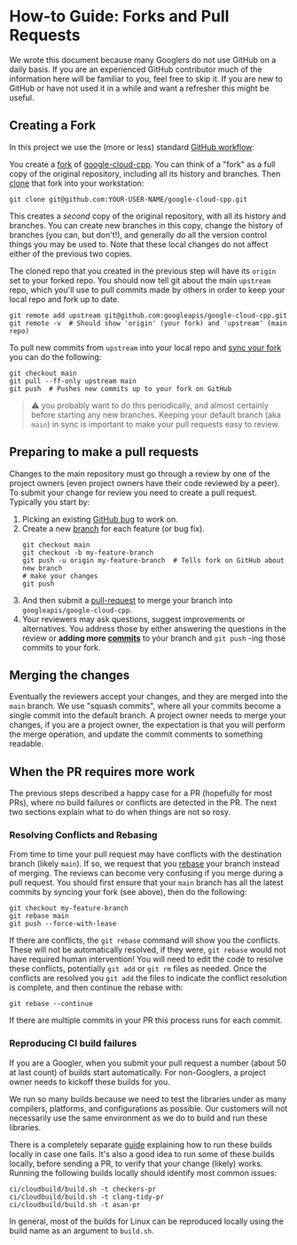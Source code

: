 # How-to Guide: Forks and Pull Requests

We wrote this document because many Googlers do not use GitHub on a daily basis.
If you are an experienced GitHub contributor much of the information here will
be familiar to you, feel free to skip it. If you are new to GitHub or have not
used it in a while and want a refresher this might be useful.

## Creating a Fork

In this project we use the (more or less) standard
[GitHub workflow][workflow-link]:

You create a [fork][fork-link] of [google-cloud-cpp][repo-link]. You can think
of a "fork" as a full copy of the original repository, including all its history
and branches. Then [clone][about-clone] that fork into your workstation:

```console
git clone git@github.com:YOUR-USER-NAME/google-cloud-cpp.git
```

This creates a *second* copy of the original repository, with all its history
and branches. You can create new branches in this copy, change the history of
branches (you can, but don't!), and generally do all the version control things
you may be used to. Note that these local changes do not affect either of the
previous two copies.

The cloned repo that you created in the previous step will have its `origin` set
to your forked repo. You should now tell git about the main `upstream` repo,
which you'll use to pull commits made by others in order to keep your local repo
and fork up to date.

```console
git remote add upstream git@github.com:googleapis/google-cloud-cpp.git
git remote -v  # Should show 'origin' (your fork) and 'upstream' (main repo)
```

To pull new commits from `upstream` into your local repo and
[sync your fork][syncing-a-fork] you can do the following:

```console
git checkout main
git pull --ff-only upstream main
git push  # Pushes new commits up to your fork on GitHub
```

> :warning: you probably want to do this periodically, and almost certainly
> before starting any new branches. Keeping your default branch (aka `main`) in
> sync is important to make your pull requests easy to review.

## Preparing to make a pull requests

Changes to the main repository must go through a review by one of the project
owners (even project owners have their code reviewed by a peer). To submit your
change for review you need to create a pull request. Typically you start by:

1. Picking an existing [GitHub bug][mastering-issues] to work on.
1. Create a new [branch][about-branches] for each feature (or bug fix).
   ```console
   git checkout main
   git checkout -b my-feature-branch
   git push -u origin my-feature-branch  # Tells fork on GitHub about new branch
   # make your changes
   git push
   ```
1. And then submit a [pull-request][about-pull-requests] to merge your branch
   into `googleapis/google-cloud-cpp`.
1. Your reviewers may ask questions, suggest improvements or alternatives. You
   address those by either answering the questions in the review or **adding
   more [commits][about-commits]** to your branch and `git push` -ing those
   commits to your fork.

## Merging the changes

Eventually the reviewers accept your changes, and they are merged into the
`main` branch. We use "squash commits", where all your commits become a single
commit into the default branch. A project owner needs to merge your changes, if
you are a project owner, the expectation is that you will perform the merge
operation, and update the commit comments to something readable.

## When the PR requires more work

The previous steps described a happy case for a PR (hopefully for most PRs),
where no build failures or conflicts are detected in the PR. The next two
sections explain what to do when things are not so rosy.

### Resolving Conflicts and Rebasing

From time to time your pull request may have conflicts with the destination
branch (likely `main`). If so, we request that you [rebase][about-rebase] your
branch instead of merging. The reviews can become very confusing if you merge
during a pull request. You should first ensure that your `main` branch has all
the latest commits by syncing your fork (see above), then do the following:

```shell
git checkout my-feature-branch
git rebase main
git push --force-with-lease
```

If there are conflicts, the `git rebase` command will show you the conflicts.
These will not be automatically resolved, if they were, `git rebase` would not
have required human intervention! You will need to edit the code to resolve
these conflicts, potentially `git add` or `git rm` files as needed. Once the
conflicts are resolved you `git add` the files to indicate the conflict
resolution is complete, and then continue the rebase with:

```
git rebase --continue
```

If there are multiple commits in your PR this process runs for each commit.

### Reproducing CI build failures

If you are a Googler, when you submit your pull request a number (about 50 at
last count) of builds start automatically. For non-Googlers, a project owner
needs to kickoff these builds for you.

We run so many builds because we need to test the libraries under as many
compilers, platforms, and configurations as possible. Our customers will not
necessarily use the same environment as we do to build and run these libraries.

There is a completely separate [guide](howto-guide-running-ci-builds-locally.md)
explaining how to run these builds locally in case one fails. It's also a good
idea to run some of these builds locally, before sending a PR, to verify that
your change (likely) works. Running the following builds locally should identify
most common issues:

```
ci/cloudbuild/build.sh -t checkers-pr
ci/cloudbuild/build.sh -t clang-tidy-pr
ci/cloudbuild/build.sh -t asan-pr
```

In general, most of the builds for Linux can be reproduced locally using the
build name as an argument to `build.sh`.

[about-branches]: https://help.github.com/articles/about-branches/
[about-clone]: https://help.github.com/articles/cloning-a-repository/
[about-commits]: https://help.github.com/desktop/guides/contributing-to-projects/committing-and-reviewing-changes-to-your-project/#about-commits
[about-pull-requests]: https://help.github.com/articles/about-pull-requests/
[about-rebase]: https://help.github.com/articles/about-git-rebase/
[fork-link]: https://guides.github.com/activities/forking/
[mastering-issues]: https://guides.github.com/features/issues/
[repo-link]: https://github.com/googleapis/google-cloud-cpp.git
[syncing-a-fork]: https://help.github.com/articles/syncing-a-fork/
[workflow-link]: https://guides.github.com/introduction/flow/

